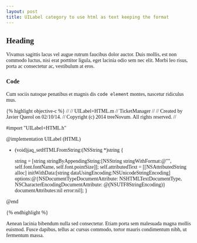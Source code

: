 ```yaml
---
layout: post
title: UILabel category to use html as text keeping the format
---
```


## Heading

Vivamus sagittis lacus vel augue rutrum faucibus dolor auctor. Duis mollis, est non commodo luctus, nisi erat porttitor ligula, eget lacinia odio sem nec elit. Morbi leo risus, porta ac consectetur ac, vestibulum at eros.

### Code

Cum sociis natoque penatibus et magnis dis `code element` montes, nascetur ridiculus mus.

{% highlight objective-c %}
//
//  UILabel+HTML.m
//  TicketManager
//
//  Created by Javier Querol on 02/10/14.
//  Copyright (c) 2014 treeNovum. All rights reserved.
//

#import "UILabel+HTML.h"

@implementation UILabel (HTML)

- (void)jaq_setHTMLFromString:(NSString *)string {
	
	string = [string stringByAppendingString:[NSString stringWithFormat:@"<style>body{font-family: '%@'; font-size:%fpx;}</style>",
											  self.font.fontName,
											  self.font.pointSize]];
    self.attributedText = [[NSAttributedString alloc] initWithData:[string dataUsingEncoding:NSUnicodeStringEncoding]
                                                           options:@{NSDocumentTypeDocumentAttribute: NSHTMLTextDocumentType,
																	 NSCharacterEncodingDocumentAttribute: @(NSUTF8StringEncoding)}
												documentAttributes:nil
                                                             error:nil];
}


@end

{% endhighlight %}

Aenean lacinia bibendum nulla sed consectetur. Etiam porta sem malesuada magna mollis euismod. Fusce dapibus, tellus ac cursus commodo, tortor mauris condimentum nibh, ut fermentum massa.
